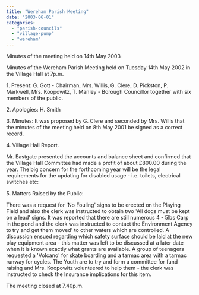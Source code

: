 ```yaml
---
title: "Wereham Parish Meeting"
date: "2003-06-01"
categories: 
  - "parish-councils"
  - "village-pump"
  - "wereham"
---
```


Minutes of the meeting held on 14th May 2003

Minutes of the Wereham Parish Meeting held on Tuesday 14th May 2002 in the Village Hall at 7p.m.

1\. Present: G. Gott - Chairman, Mrs. Willis, G. Clere, D. Pickston, P. Markwell, Mrs. Koopowitz, T. Manley - Borough Councillor together with six members of the public.

2\. Apologies: H. Smith

3\. Minutes: It was proposed by G. Clere and seconded by Mrs. Willis that the minutes of the meeting held on 8th May 2001 be signed as a correct record.

4\. Village Hall Report.

Mr. Eastgate presented the accounts and balance sheet and confirmed that the Village Hall Committee had made a profit of about £800.00 during the year. The big concern for the forthcoming year will be the legal requirements for the updating for disabled usage - i.e. toilets, electrical switches etc:

5\. Matters Raised by the Public:

There was a request for 'No Fouling' signs to be erected on the Playing Field and also the clerk was instructed to obtain two 'All dogs must be kept on a lead' signs. It was reported that there are still numerous 4 - 5lbs Carp in the pond and the clerk was instructed to contact the Environment Agency to try and get them moved' to other waters which are controlled. A discussion ensued regarding which safety surface should be laid at the new play equipment area - this matter was left to be discussed at a later date when it is known exactly what grants are available. A group of teenagers requested a 'Volcano' for skate boarding and a tarmac area with a tarmac runway for cycles. The Youth are to try and form a committee for fund raising and Mrs. Koopowitz volunteered to help them - the clerk was instructed to check the Insurance implications for this item.

The meeting closed at 7.40p.m.
